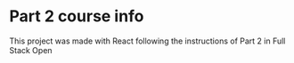 # Part 2 course info

This project was made with React following the instructions of Part 2 in Full Stack Open